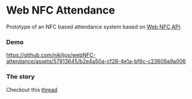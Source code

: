 # Web NFC Attendance
Prototype of an NFC based attendance system based on [Web NFC API](https://developer.mozilla.org/en-US/docs/Web/API/Web_NFC_API).

### Demo
https://github.com/nikiljos/webNFC-attendance/assets/57913645/b2e4a50a-cf28-4e1a-bf6c-c23609a9a006

### The story
Checkout this [thread](https://tribe.kalvium.community/t/nfc-based-attendance-web-app/649)
